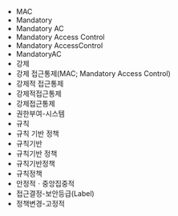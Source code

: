 ﻿- MAC
- Mandatory
- Mandatory AC
- Mandatory Access Control
- Mandatory AccessControl
- MandatoryAC
- 강제
- 강제 접근통제(MAC; Mandatory Access Control)
- 강제적 접근통제
- 강제적접근통제
- 강제접근통제
- 권한부여-시스템
- 규칙
- 규칙 기반 정책
- 규칙기반
- 규칙기반 정책
- 규칙기반정책
- 규칙정책
- 안정적ㆍ중앙집중적
- 접근결정-보안등급(Label)
- 정책변경-고정적
